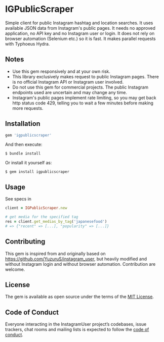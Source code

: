 # IGPublicScraper

Simple client for public Instagram hashtag and location searches.
It uses available JSON data from Instagram's public pages. 
It needs no approved application, no API key and no Instagram user or login. 
It does not rely on browser automation (Selenium etc.) so it is fast. It makes parallel requests with Typhoeus Hydra.

## Notes

* Use this gem responsively and at your own risk. 
* This library exclusively makes request to public Instagram pages. There is no official Instagram API or Instagram user involved. 
* Do not use this gem for commercial projects. The public Instagram endpoints used are uncertain and may change any time. 
* Instagram's public pages implement rate limiting, so you may get back http status code 429, telling you to wait a few minutes before making more requests.

## Installation

```ruby
gem 'igpublicscraper'
```

And then execute:

    $ bundle install

Or install it yourself as:

    $ gem install igpublicscraper

## Usage

See specs in 

```ruby
client = IGPublicScraper.new

# get media for the specified tag
res = client.get_medias_by_tag('japanesefood')
# => {"recent" => [...], "popularity" => [...]}
```

## Contributing

This gem is inspired from and originally based on https://github.com/YuzuruS/instagram_user, but heavily modified and without Instagram login and without browser automation.
Contribution are welcome.

## License

The gem is available as open source under the terms of the [MIT License](http://opensource.org/licenses/MIT).

## Code of Conduct

Everyone interacting in the InstagramUser project’s codebases, issue trackers, chat rooms and mailing lists is expected to follow the [code of conduct](https://github.com/chriso0710/igpublicscraper/blob/master/CODE_OF_CONDUCT.md).
